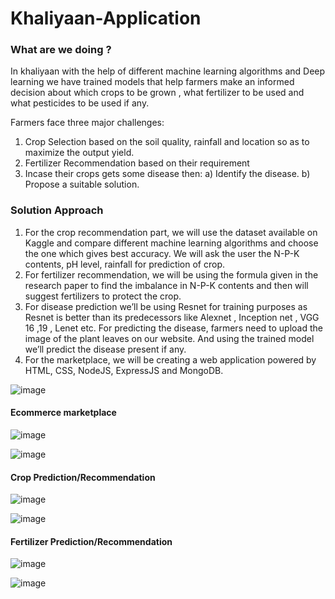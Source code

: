 # Khaliyaan-Application

### What are we doing ?

In khaliyaan with the help of different machine learning algorithms and Deep learning we have
trained models that help farmers make an informed decision about which crops to be grown , what
fertilizer to be used and what pesticides to be used if any.

Farmers face three major challenges:
1) Crop Selection based on the soil quality, rainfall and location so as to maximize the output
yield.
2) Fertilizer Recommendation based on their requirement
3) Incase their crops gets some disease then:
  a) Identify the disease.
  b) Propose a suitable solution.
  
  
### Solution Approach

1) For the crop recommendation part, we will use the dataset available on Kaggle and compare
different machine learning algorithms and choose the one which gives best accuracy. We will ask
the user the N-P-K contents, pH level, rainfall for prediction of crop.
2) For fertilizer recommendation, we will be using the formula given in the research paper to find the
imbalance in N-P-K contents and then will suggest fertilizers to protect the crop.
3) For disease prediction we’ll be using Resnet for training purposes as Resnet is better than its
predecessors like Alexnet , Inception net , VGG 16 ,19 , Lenet etc.
For predicting the disease, farmers need to upload the image of the plant leaves on our website. And
using the trained model we’ll predict the disease present if any.
4) For the marketplace, we will be creating a web application powered by HTML, CSS, NodeJS,
ExpressJS and MongoDB.


![image](https://github.com/ritikagr061/Khaliyaan-Application/assets/54122273/675940f1-becd-435a-baf1-6c6e315955fe)


#### Ecommerce marketplace

![image](https://github.com/ritikagr061/Khaliyaan-Application/assets/54122273/edc1f0b9-7681-4edf-9e07-e6741ebe57ef)

![image](https://github.com/ritikagr061/Khaliyaan-Application/assets/54122273/cebaa329-c690-46d8-b175-6fc9d5e2c8ff)

#### Crop Prediction/Recommendation

![image](https://github.com/ritikagr061/Khaliyaan-Application/assets/54122273/17527a0a-b70e-4592-b73d-a83c9ad034ca)

![image](https://github.com/ritikagr061/Khaliyaan-Application/assets/54122273/32eacacd-7a99-4ec4-b2fa-7950e58bcc80)

#### Fertilizer Prediction/Recommendation
![image](https://github.com/ritikagr061/Khaliyaan-Application/assets/54122273/9595d486-a51e-4784-a992-73ce821ea19c)

![image](https://github.com/ritikagr061/Khaliyaan-Application/assets/54122273/8416f120-cbcf-4507-827d-f4163cd58d94)
